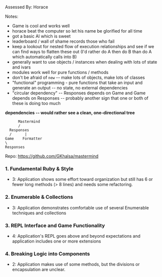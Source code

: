 Assessed By: Horace

Notes:

* Game is cool and works well
* horace beat the computer so let his name be glorified for all time
* got a basic AI which is sweet
* leaderboard / wall of shame records those who fail
* keep a lookout for nested flow of execution relationships and see if
we can find ways to flatten these out (I'd rather do A then do B than do A
which automatically calls into B)
* generally want to use objects / instances when dealing with lots of state
and ivars
* modules work well for pure functions / methods
* don't be afraid of `new` -- make lots of objects, make lots of classes
* "functional" programming - pure functions that take an input and generate an output -- no state, no external dependencies
* "circular dependency" -- Responses depends on Game and Game depends on Responses -- probably
another sign that one or both of these is doing too much

__dependencies -- would rather see a clean, one-directional tree__

```
      Mastermind
      /
  Responses
  /      |
Game    Formatter
\
Responses
```

Repo: https://github.com/GKhalsa/mastermind

### 1. Fundamental Ruby & Style

* 3:  Application shows some effort toward organization but still has 6 or fewer long methods (> 8 lines) and needs some refactoring.

### 2. Enumerable & Collections

* 3: Application demonstrates comfortable use of several Enumerable techniques and collections

### 3. REPL Interface and Game Functionality

* 4: Application's REPL goes above and beyond expectations and application includes one or more extensions

### 4. Breaking Logic into Components

* 2: Application makes use of some methods, but the divisions or encapsulation are unclear.
